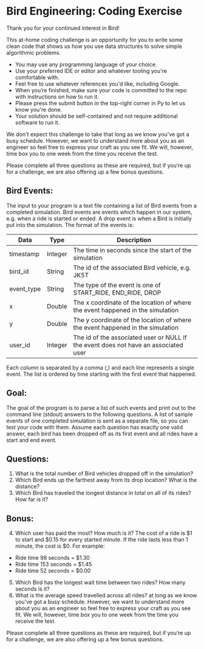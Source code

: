 # Bird Engineering: Coding Exercise

Thank you for your continued interest in Bird!

This at-home coding challenge is an opportunity for you to write some clean code that shows us how you use data structures to solve simple algorithmic problems.

  * You may use any programming language of your choice.
  * Use your preferred IDE or editor and whatever tooling you're comfortable with.
  * Feel free to use whatever references you'd like, including Google.
  * When you’re finished, make sure your code is committed to the repo with instructions on how to run it.
  * Please press the submit button in the top-right corner in Py to let us know you're done.
  * Your solution should be self-contained and not require additional software to run it.

We don't expect this challenge to take that long as we know you've got a busy schedule. However, we want to understand more about you as an engineer so feel free to express your craft as you see fit. We will, however, time box you to one week from the time you receive the test.

Please complete all three questions as these are required, but if you’re up for a challenge, we are also offering up a few bonus questions.


## Bird Events:

The input to your program is a text file containing a list of Bird events from a completed simulation. Bird events are events which happen in our system, e.g. when a ride is started or ended. A drop event is when a Bird is initially put into the simulation. The format of the events is:

| Data        | Type           | Description  |
| ------------- |-------------| -----|
| timestamp       | Integer        | The time in seconds since the start of the simulation |
| bird_id       | String        | The id of the associated Bird vehicle, e.g. JK5T |
| event_type       | String        | The type of the event is one of START_RIDE, END_RIDE, DROP |
| x       | Double        | The x coordinate of the location of where the event happened in the simulation |
| y       | Double        | The y coordinate of the location of where the event happened in the simulation |
| user_id       | Integer        | The id of the associated user or NULL if the event does not have an associated user |
   
Each column is separated by a comma (,) and each line represents a single event. The list is ordered by time starting with the first event that happened.

## Goal:

The goal of the program is to parse a list of such events and print out to the command line (stdout) answers to the following questions. A list of sample events of one completed simulation is sent as a separate file, so you can test your code with them. Assume each question has exactly one valid answer, each bird has been dropped off as its first event and all rides have a start and end event.

## Questions:

1. What is the total number of Bird vehicles dropped off in the simulation?
2. Which Bird ends up the farthest away from its drop location? What is the distance?
3. Which Bird has traveled the longest distance in total on all of its rides? How far is it?

## Bonus:

4. Which user has paid the most? How much is it? The cost of a ride is $1 to start and $0.15 for every started minute. If the ride lasts less than 1 minute, the cost is $0.
For example:
- Ride time 98 seconds = $1.30
- Ride time 153 seconds = $1.45
- Ride time 52 seconds = $0.00
5. Which Bird has the longest wait time between two rides? How many seconds is it?
6. What is the average speed travelled across all rides?
at long as we know you've got a busy schedule. However, we want to understand more about you as an engineer so feel free to express your craft as you see fit. We will, however, time box you to one week from the time you receive the test.

Please complete all three questions as these are required, but if you’re up for a challenge, we are also offering up a few bonus questions.
